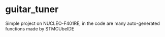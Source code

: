 # guitar_tuner
Simple project on NUCLEO-F401RE, in the code are many auto-generated functions made by STMCUbeIDE

